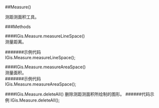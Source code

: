 ##Measure()   
  
测距测面积工具。  
  
###Methods  
  
####IGis.Measure.measureLineSpace()  
测量距离。  

  
#######示例代码  
    IGis.Measure.measureLineSpace();
  
####IGis.Measure.measureAreaSpace()  
测量面积。    
#######示例代码  
     IGis.Measure.measureAreaSpace();

####IGis.Measure.deleteAll()
删除测距测面积所绘制的图形。
######代码示例
    IGis.Measure.deleteAll();